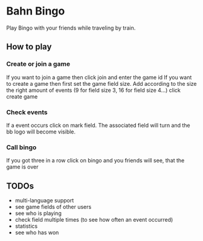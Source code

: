 # Bahn Bingo

Play Bingo with your friends while traveling by train.


## How to play
### Create or join a game 
If you want to join a game then click join and enter the game id
If you want to create a game then first set the game field size.
Add according to the size the right amount of events (9 for field size 3, 16 for field size 4...)
click create game
### Check events
If a event occurs click on mark field.
The associated field will turn and the bb logo will become visible.

### Call bingo
If you got three in a row click on bingo and you friends will see, that the game is over

## TODOs
- multi-language support
- see game fields of other users
- see who is playing
- check field multiple times (to see how often an event occurred) 
- statistics
- see who has won